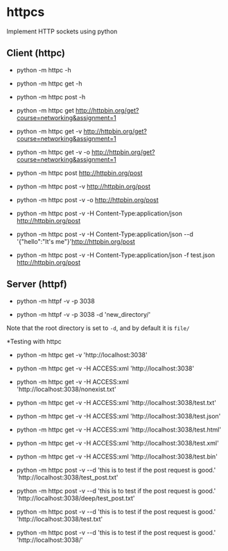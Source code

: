 # httpcs
Implement HTTP sockets using python

## Client (httpc)

- python -m httpc -h

- python -m httpc get -h

- python -m httpc post -h

- python -m httpc get http://httpbin.org/get?course=networking&assignment=1

- python -m httpc get -v http://httpbin.org/get?course=networking&assignment=1 

- python -m httpc get -v -o http://httpbin.org/get?course=networking&assignment=1 

- python -m httpc post http://httpbin.org/post

- python -m httpc post -v http://httpbin.org/post

- python -m httpc post -v -o http://httpbin.org/post

- python -m httpc post -v -H Content-Type:application/json http://httpbin.org/post

- python -m httpc post -v -H Content-Type:application/json --d '{"hello":"It's me"}'http://httpbin.org/post

- python -m httpc post -v -H Content-Type:application/json -f test.json http://httpbin.org/post

## Server (httpf)

- python -m httpf -v -p 3038

- python -m httpf -v -p 3038 -d 'new_directory/'

Note that the root directory is set to `-d`, and by default it is `file/`

*Testing with httpc

- python -m httpc get -v 'http://localhost:3038'

- python -m httpc get -v -H ACCESS:xml 'http://localhost:3038' 

- python -m httpc get -v -H ACCESS:xml 'http://localhost:3038/nonexist.txt' 

- python -m httpc get -v -H ACCESS:xml 'http://localhost:3038/test.txt' 

- python -m httpc get -v -H ACCESS:xml 'http://localhost:3038/test.json' 

- python -m httpc get -v -H ACCESS:xml 'http://localhost:3038/test.html' 

- python -m httpc get -v -H ACCESS:xml 'http://localhost:3038/test.xml' 

- python -m httpc get -v -H ACCESS:xml 'http://localhost:3038/test.bin' 

- python -m httpc post -v --d 'this is to test if the post request is good.' 'http://localhost:3038/test_post.txt' 

- python -m httpc post -v --d 'this is to test if the post request is good.' 'http://localhost:3038/deep/test_post.txt' 

- python -m httpc post -v --d 'this is to test if the post request is good.' 'http://localhost:3038/test.txt' 

- python -m httpc post -v --d 'this is to test if the post request is good.' 'http://localhost:3038/' 
